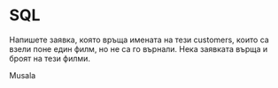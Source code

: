 # SQL
Напишете заявка, която връща имената на тези customers, които са взели поне един филм, но не са го върнали. Нека заявката върща и броят на тези филми.

Musala
